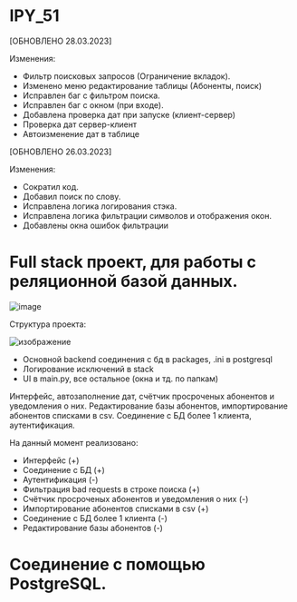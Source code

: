 # IPY_51
[ОБНОВЛЕНО 28.03.2023]

Изменения:
- Фильтр поисковых запросов (Ограничение вкладок).
- Изменено меню редактирование таблицы (Абоненты, поиск)
- Исправлен баг с фильтром поиска.
- Исправлен баг с окном (при входе).
- Добавлена проверка дат при запуске (клиент-сервер)
- Проверка дат сервер-клиент
- Автоизменение дат в таблице

[ОБНОВЛЕНО 26.03.2023]

Изменения:
- Сократил код.
- Добавил поиск по слову.
- Исправлена логика логирования стэка.
- Исправлена логика фильтрации символов и отображения окон.
- Добавлены окна ошибок фильтрации


# Full stack проект, для работы с реляционной базой данных.

![image](https://user-images.githubusercontent.com/112577182/225367670-4f3b8674-92c4-498d-a0da-c1d9459e2b1c.png)

Структура проекта:

![изображение](https://user-images.githubusercontent.com/112577182/227530711-151fb627-cba1-4f17-846c-003acfb2ecb2.png)

- Основной backend соединения с бд в packages, .ini в postgresql
- Логирование исключений в stack
- UI в main.py, все остальное (окна и тд. по папкам)

Интерфейс, автозаполнение дат, счётчик просроченых абонентов и уведомления о них.
Редактирование базы абонентов, импортирование абонентов списками в csv.
Соединение с БД более 1 клиента, аутентификация.

На данный момент реализовано:
- Интерфейс (+)
- Соединение с БД (+)
- Аутентификация (-)
- Фильтрация bad requests в строке поиска (+)
- Счётчик просроченых абонентов и уведомления о них (-)
- Импортирование абонентов списками в csv (+)
- Соединение с БД более 1 клиента (-)
- Редактирование базы абонентов (-)

# Соединение с помощью PostgreSQL.

